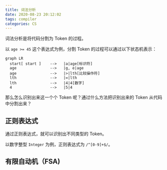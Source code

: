 ```yaml
---
title: 词法分析
date: 2020-08-23 20:12:02
tags: compiler
categories: CS
---
```


词法分析是将代码分割为 Token 的过程。

以 `age >= 45` 这个表达式为例，分割 Token 的过程可以通过以下状态机表示：

```mermaid
graph LR
  start[ start ]    -->   |a|age[标识符]
  age               -->   |g, e|age
  age               -->   |>|lth[比较操作符]
  lth               -->   |=|lth
  lth               -->   |4|4[数字]
  4                 -->   |5|4
```

那么怎么识别出来这一个个 Token 呢？通过什么方法把识别出来的 Token 从代码中分割出来？

## 正则表达式

通过正则表达式，就可以识别出不同类型的 Token。

以数字整型 `Integer` 为例，正则表达式为 `/^[0-9]+$/`。

## 有限自动机（FSA)
